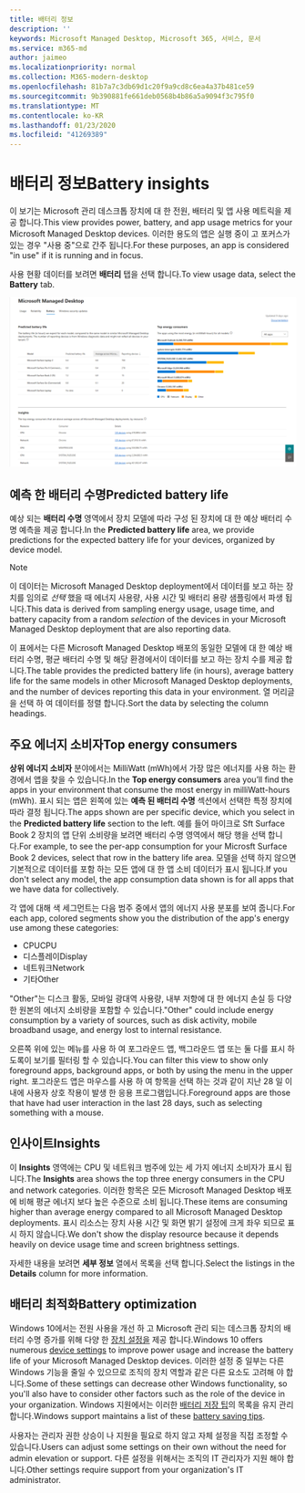 ```yaml
---
title: 배터리 정보
description: ''
keywords: Microsoft Managed Desktop, Microsoft 365, 서비스, 문서
ms.service: m365-md
author: jaimeo
ms.localizationpriority: normal
ms.collection: M365-modern-desktop
ms.openlocfilehash: 81b7a7c3db69d1c20f9a9cd8c6ea4a37b481ce59
ms.sourcegitcommit: 9b390881fe661deb0568b4b86a5a9094f3c795f0
ms.translationtype: MT
ms.contentlocale: ko-KR
ms.lasthandoff: 01/23/2020
ms.locfileid: "41269389"
---
```

# <a name="battery-insights"></a><span data-ttu-id="3a560-103">배터리 정보</span><span class="sxs-lookup"><span data-stu-id="3a560-103">Battery insights</span></span>
<span data-ttu-id="3a560-104">이 보기는 Microsoft 관리 데스크톱 장치에 대 한 전원, 배터리 및 앱 사용 메트릭을 제공 합니다.</span><span class="sxs-lookup"><span data-stu-id="3a560-104">This view provides power, battery, and app usage metrics for your Microsoft Managed Desktop devices.</span></span> <span data-ttu-id="3a560-105">이러한 용도의 앱은 실행 중이 고 포커스가 있는 경우 "사용 중"으로 간주 됩니다.</span><span class="sxs-lookup"><span data-stu-id="3a560-105">For these purposes, an app is considered "in use" if it is running and in focus.</span></span>

<span data-ttu-id="3a560-106">사용 현황 데이터를 보려면 **배터리** 탭을 선택 합니다.</span><span class="sxs-lookup"><span data-stu-id="3a560-106">To view usage data, select the **Battery** tab.</span></span>

![배터리 창: 왼쪽 위에 있는 각 장치에 대해 예상 되는 배터리 수명 모델입니다.](images/insights_battery.png)

## <a name="predicted-battery-life"></a><span data-ttu-id="3a560-109">예측 한 배터리 수명</span><span class="sxs-lookup"><span data-stu-id="3a560-109">Predicted battery life</span></span>

<span data-ttu-id="3a560-110">예상 되는 **배터리 수명** 영역에서 장치 모델에 따라 구성 된 장치에 대 한 예상 배터리 수명 예측을 제공 합니다.</span><span class="sxs-lookup"><span data-stu-id="3a560-110">In the **Predicted battery life** area, we provide predictions for the expected battery life for your devices, organized by device model.</span></span>

> [!NOTE]
> <span data-ttu-id="3a560-111">이 데이터는 Microsoft Managed Desktop deployment에서 데이터를 보고 하는 장치를 임의로 <em>선택</em> 했을 때 에너지 사용량, 사용 시간 및 배터리 용량 샘플링에서 파생 됩니다.</span><span class="sxs-lookup"><span data-stu-id="3a560-111">This data is derived from sampling energy usage, usage time, and battery capacity from a random <em>selection</em> of the devices in your Microsoft Managed Desktop deployment that are also reporting data.</span></span>

<span data-ttu-id="3a560-112">이 표에서는 다른 Microsoft Managed Desktop 배포의 동일한 모델에 대 한 예상 배터리 수명, 평균 배터리 수명 및 해당 환경에서이 데이터를 보고 하는 장치 수를 제공 합니다.</span><span class="sxs-lookup"><span data-stu-id="3a560-112">The table provides the predicted battery life (in hours), average battery life for the same models in other Microsoft Managed Desktop deployments, and the number of devices reporting this data in your environment.</span></span> <span data-ttu-id="3a560-113">열 머리글을 선택 하 여 데이터를 정렬 합니다.</span><span class="sxs-lookup"><span data-stu-id="3a560-113">Sort the data by selecting the column headings.</span></span>



## <a name="top-energy-consumers"></a><span data-ttu-id="3a560-114">주요 에너지 소비자</span><span class="sxs-lookup"><span data-stu-id="3a560-114">Top energy consumers</span></span>

<span data-ttu-id="3a560-115">**상위 에너지 소비자** 분야에서는 MilliWatt (mWh)에서 가장 많은 에너지를 사용 하는 환경에서 앱을 찾을 수 있습니다.</span><span class="sxs-lookup"><span data-stu-id="3a560-115">In the **Top energy consumers** area you’ll find the apps in your environment that consume the most energy in milliWatt-hours (mWh).</span></span> <span data-ttu-id="3a560-116">표시 되는 앱은 왼쪽에 있는 **예측 된 배터리 수명** 섹션에서 선택한 특정 장치에 따라 결정 됩니다.</span><span class="sxs-lookup"><span data-stu-id="3a560-116">The apps shown are per specific device, which you select in the **Predicted battery life** section to the left.</span></span> <span data-ttu-id="3a560-117">예를 들어 마이크로 Sft Surface Book 2 장치의 앱 단위 소비량을 보려면 배터리 수명 영역에서 해당 행을 선택 합니다.</span><span class="sxs-lookup"><span data-stu-id="3a560-117">For example, to see the per-app consumption for your Microsft Surface Book 2 devices, select that row in the battery life area.</span></span> <span data-ttu-id="3a560-118">모델을 선택 하지 않으면 기본적으로 데이터를 포함 하는 모든 앱에 대 한 앱 소비 데이터가 표시 됩니다.</span><span class="sxs-lookup"><span data-stu-id="3a560-118">If you don't select any model, the app consumption data shown is for all apps that we have data for collectively.</span></span>

 <span data-ttu-id="3a560-119">각 앱에 대해 색 세그먼트는 다음 범주 중에서 앱의 에너지 사용 분포를 보여 줍니다.</span><span class="sxs-lookup"><span data-stu-id="3a560-119">For each app, colored segments show you the distribution of the app's energy use among these categories:</span></span>

- <span data-ttu-id="3a560-120">CPU</span><span class="sxs-lookup"><span data-stu-id="3a560-120">CPU</span></span>
- <span data-ttu-id="3a560-121">디스플레이</span><span class="sxs-lookup"><span data-stu-id="3a560-121">Display</span></span>
- <span data-ttu-id="3a560-122">네트워크</span><span class="sxs-lookup"><span data-stu-id="3a560-122">Network</span></span>
- <span data-ttu-id="3a560-123">기타</span><span class="sxs-lookup"><span data-stu-id="3a560-123">Other</span></span>

<span data-ttu-id="3a560-124">"Other"는 디스크 활동, 모바일 광대역 사용량, 내부 저항에 대 한 에너지 손실 등 다양 한 원본의 에너지 소비량을 포함할 수 있습니다.</span><span class="sxs-lookup"><span data-stu-id="3a560-124">"Other" could include energy consumption by a variety of sources, such as disk activity, mobile broadband usage, and energy lost to internal resistance.</span></span> 

<span data-ttu-id="3a560-125">오른쪽 위에 있는 메뉴를 사용 하 여 포그라운드 앱, 백그라운드 앱 또는 둘 다를 표시 하도록이 보기를 필터링 할 수 있습니다.</span><span class="sxs-lookup"><span data-stu-id="3a560-125">You can filter this view to show only foreground apps, background apps, or both by using the menu in the upper right.</span></span> <span data-ttu-id="3a560-126">포그라운드 앱은 마우스를 사용 하 여 항목을 선택 하는 것과 같이 지난 28 일 이내에 사용자 상호 작용이 발생 한 응용 프로그램입니다.</span><span class="sxs-lookup"><span data-stu-id="3a560-126">Foreground apps are those that have had user interaction in the last 28 days, such as selecting something with a mouse.</span></span>

## <a name="insights"></a><span data-ttu-id="3a560-127">인사이트</span><span class="sxs-lookup"><span data-stu-id="3a560-127">Insights</span></span>

<span data-ttu-id="3a560-128">이 **Insights** 영역에는 CPU 및 네트워크 범주에 있는 세 가지 에너지 소비자가 표시 됩니다.</span><span class="sxs-lookup"><span data-stu-id="3a560-128">The **Insights** area shows the top three energy consumers in the CPU and network categories.</span></span> <span data-ttu-id="3a560-129">이러한 항목은 모든 Microsoft Managed Desktop 배포에 비해 평균 에너지 보다 높은 수준으로 소비 됩니다.</span><span class="sxs-lookup"><span data-stu-id="3a560-129">These items are consuming higher than average energy compared to all Microsoft Managed Desktop deployments.</span></span> <span data-ttu-id="3a560-130">표시 리소스는 장치 사용 시간 및 화면 밝기 설정에 크게 좌우 되므로 표시 하지 않습니다.</span><span class="sxs-lookup"><span data-stu-id="3a560-130">We don't show the display resource because it depends heavily on device usage time and screen brightness settings.</span></span> 

<span data-ttu-id="3a560-131">자세한 내용을 보려면 **세부 정보** 열에서 목록을 선택 합니다.</span><span class="sxs-lookup"><span data-stu-id="3a560-131">Select the listings in the **Details** column for more information.</span></span>

## <a name="battery-optimization"></a><span data-ttu-id="3a560-132">배터리 최적화</span><span class="sxs-lookup"><span data-stu-id="3a560-132">Battery optimization</span></span>

<span data-ttu-id="3a560-133">Windows 10에서는 전원 사용을 개선 하 고 Microsoft 관리 되는 데스크톱 장치의 배터리 수명 증가를 위해 다양 한 [장치 설정을](https://support.microsoft.com/help/20443/windows-10-battery-saving-tips) 제공 합니다.</span><span class="sxs-lookup"><span data-stu-id="3a560-133">Windows 10 offers numerous [device settings](https://support.microsoft.com/help/20443/windows-10-battery-saving-tips) to improve power usage and increase the battery life of your Microsoft Managed Desktop devices.</span></span> <span data-ttu-id="3a560-134">이러한 설정 중 일부는 다른 Windows 기능을 줄일 수 있으므로 조직의 장치 역할과 같은 다른 요소도 고려해 야 합니다.</span><span class="sxs-lookup"><span data-stu-id="3a560-134">Some of these settings can decrease other Windows functionality, so you'll also have to consider other factors such as the role of the device in your organization.</span></span> <span data-ttu-id="3a560-135">Windows 지원에서는 이러한 [배터리 저장 팁](https://support.microsoft.com/help/20443/windows-10-battery-saving-tips)의 목록을 유지 관리 합니다.</span><span class="sxs-lookup"><span data-stu-id="3a560-135">Windows support maintains a list of these [battery saving tips](https://support.microsoft.com/help/20443/windows-10-battery-saving-tips).</span></span>

<span data-ttu-id="3a560-136">사용자는 관리자 권한 상승이 나 지원을 필요로 하지 않고 자체 설정을 직접 조정할 수 있습니다.</span><span class="sxs-lookup"><span data-stu-id="3a560-136">Users can adjust some settings on their own without the need for admin elevation or support.</span></span> <span data-ttu-id="3a560-137">다른 설정을 위해서는 조직의 IT 관리자가 지원 해야 합니다.</span><span class="sxs-lookup"><span data-stu-id="3a560-137">Other settings require support from your organization's IT administrator.</span></span>
